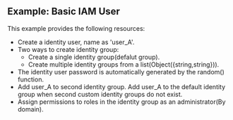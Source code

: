 ## Example: Basic IAM User

This example provides the following resources:

- Create a identity user, name as 'user_A'.
- Two ways to create identity group:
  - Create a single identity group(defalut group).
  - Create multiple identity groups from a list(Object({string,string})).
- The identity user password is automatically generated by the random() function.
- Add user_A to second identity group. Add user_A to the default identity group when second custom identity groups do
  not exist.
- Assign permissions to roles in the identity group as an administrator(By domain).